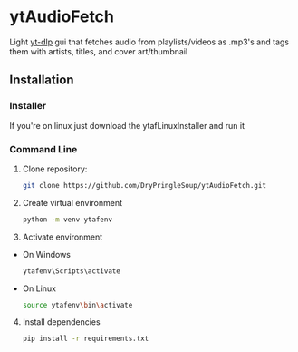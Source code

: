 # ytAudioFetch
Light [yt-dlp](https://github.com/yt-dlp/yt-dlp) gui that fetches audio from playlists/videos as .mp3's and tags them with artists, titles, and cover art/thumbnail

## Installation
### Installer
If you're on linux just download the ytafLinuxInstaller and run it
### Command Line
1. Clone repository:
   ```bash
   git clone https://github.com/DryPringleSoup/ytAudioFetch.git
   ```

2. Create virtual environment
   ```bash
   python -m venv ytafenv

   ```
3. Activate environment
  - On Windows
     ```bash
     ytafenv\Scripts\activate
     ```
  - On Linux
     ```bash
     source ytafenv\bin\activate
     ```

4. Install dependencies
   ```bash
   pip install -r requirements.txt
   ```
